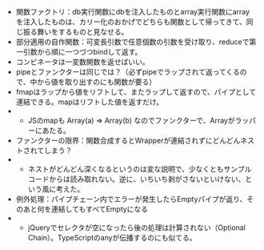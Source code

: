 - 関数ファクトリ：db実行関数にdbを注入したものとarray実行関数にarrayを注入したものは、カリー化のおかげでどちらも関数として帰ってきて、同じ振る舞いをするものと見なせる。
- 部分適用の自作関数：可変長引数で任意個数の引数を受け取り、reduceで第一引数から順に一つづつbindして返す。
- コンビネータは一変数関数を返せばいい。
- pipeとファンクターは同じでは？（必ずpipeでラップされて返ってくるので、中から値を取り出すのにも関数が要る）
- fmapはラップから値をリフトして、またラップして返すので、パイプとして連結できる。mapはリフトした値を返すだけ。
- - JSのmapも Array(a) => Array(b) なのでファンクターで、Arrayがラッパーにあたる。
- ファンクターの限界：関数合成するとWrapperが連結されずにどんどんネストされてしまう？
- - ネストがどんどん深くなるというのは変な説明で、少なくともサンプルコードからは読み取れない。逆に、いちいち剥がさないといけない、という風に考えた。
- 例外処理：パイプチェーン内でエラーが発生したらEmptyパイプが返り、そのあと何を連結してもすべてEmptyになる
- - jQueryでセレクタが空になったら後の処理は計算されない（Optional Chain）。TypeScriptのanyが伝播するのにも似てる。
